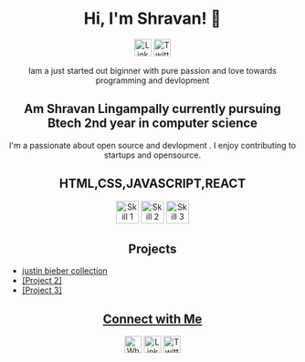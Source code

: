 <h1 align="center">Hi, I'm Shravan! 👋</h1>

<p align="center">
  <a href="your LinkedIn profile URL"><img src="linkedin-icon.png" alt="LinkedIn" height="30"></a>
  <a href="https://twitter.com/Shravan_kumar_L"><img src="twitter-icon.png" alt="Twitter" height="30"></a>
</p>

<p align="center">Iam a just started out biginner with pure passion and love towards programming and devlopment </p>

<h2 align="center">Am Shravan Lingampally currently pursuing Btech 2nd year in computer science </h2>

<p align="center">I'm a passionate about open source and devlopment . I enjoy contributing to startups and opensource.</p>

<h2 align="center">HTML,CSS,JAVASCRIPT,REACT</h2>

<p align="center">
  <img src="[skill1-icon.png](https://raw.githubusercontent.com/devicons/devicon/master/icons/c/c-original.svg)" alt="Skill 1" height="40">
  <img src="skill2-icon.png" alt="Skill 2" height="40">
  <img src="skill3-icon.png" alt="Skill 3" height="40">
  <!-- Add more skill icons here -->
</p>

<h2 align="center">Projects</h2>

<ul>
  <li><a href="https://html-css-js-projects-ka2l.vercel.app/">justin bieber collection</li>
  <li>[Project 2]</li>
  <li>[Project 3]</li>
  <!-- Add more projects here -->
</ul>

<h2 align="center">Connect with Me</h2>

<p align="center">
  <a href="https://wa.me/7386063607"><img src="whatsapp-icon.png" alt="WhatsApp" height="30"></a>
  <a href="your LinkedIn profile URL"><img src="linkedin-icon.png" alt="LinkedIn" height="30"></a>
  <a href="https://twitter.com/Shravan_kumar_L"><img src="twitter-icon.png" alt="Twitter" height="30"></a>
</p>

